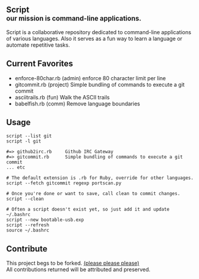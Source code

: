 Script <br/><small>our mission is command-line applications.</small>
--------------
Script is a collaborative repository dedicated to command-line applications of various languages. Also it serves as a fun way to learn a language or automate repetitive tasks.

Current Favorites
--------------

+ enforce-80char.rb (admin) enforce 80 character limit per line
+ gitcommit.rb (project) Simple bundling of commands to execute a git commit
+ asciitrails.rb (fun) Walk the ASCII trails
+ babelfish.rb (comm) Remove language boundaries

Usage
--------------

```
script --list git
script -l git

#=> github2irc.rb     Github IRC Gateway
#=> gitcommit.rb      Simple bundling of commands to execute a git commit
... etc

# The default extension is .rb for Ruby, override for other languages.
script --fetch gitcommit regexp portscan.py

# Once you're done or want to save, call clean to commit changes.
script --clean

# Often a script doesn't exist yet, so just add it and update ~/.bashrc
script --new bootable-usb.exp
script --refresh
source ~/.bashrc
```

Contribute
--------------

This project begs to be forked. [(please please please)](https://github.com/wurde/script/fork)<br/>
All contributions returned will be attributed and preserved.

